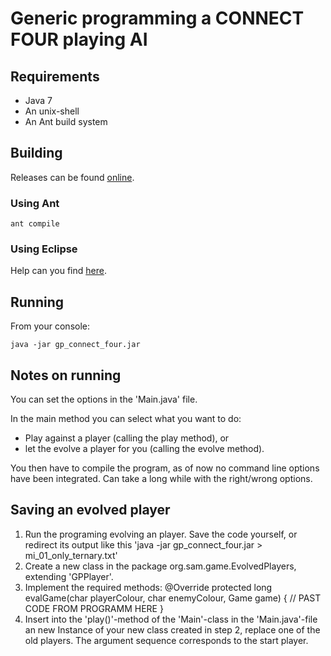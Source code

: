 # Generic programming a CONNECT FOUR playing AI

## Requirements

* Java 7
* An unix-shell
* An Ant build system

## Building

Releases can be found [online](https://github.com/samuelsmal/gp_connect_four_java/releases).

### Using Ant

    ant compile

### Using Eclipse

Help can you find [here](http://stackoverflow.com/questions/17768845/exporting-usable-jar-files-from-github-project).

## Running

From your console:

    java -jar gp_connect_four.jar

## Notes on running

You can set the options in the 'Main.java' file.

In the  main method you can select what you want to do:

* Play against a player (calling the  play method), or
* let the evolve a player for you (calling the  evolve method).

You then have to compile the program, as of now no command line options have been integrated.
Can take a long while with the right/wrong options.

## Saving an evolved player

1. Run the programing evolving an player. Save the code yourself, or redirect its output like this 'java -jar gp_connect_four.jar > mi_01_only_ternary.txt'
1. Create a new class in the package  org.sam.game.EvolvedPlayers, extending 'GPPlayer'.
2. Implement the required methods:
    @Override
        protected long evalGame(char playerColour, char enemyColour, Game game) {
         // PAST CODE FROM PROGRAMM HERE
        }
3. Insert into the 'play()'-method of the 'Main'-class in the 'Main.java'-file an new Instance of your new class created in step 2, replace one of the old players. The argument sequence corresponds to the start player.
